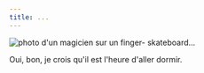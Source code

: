 ```yaml
---
title: ...
---
```


![photo d'un magicien sur un finger-
skateboard...](http://farm4.static.flickr.com/3049/3082863881_6c1e886e63.jpg)

Oui, bon, je crois qu'il est l'heure d'aller dormir.


